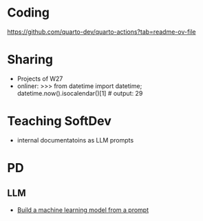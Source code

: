 # Coding

https://github.com/quarto-dev/quarto-actions?tab=readme-ov-file

# Sharing

- Projects of W27
- onliner: >>> from datetime import datetime; datetime.now().isocalendar()[1]  # output: 29

# Teaching SoftDev

- internal documentatoins as LLM prompts

# PD

## LLM

- [Build a machine learning model from a prompt](https://github.com/plexe-ai/plexe)
